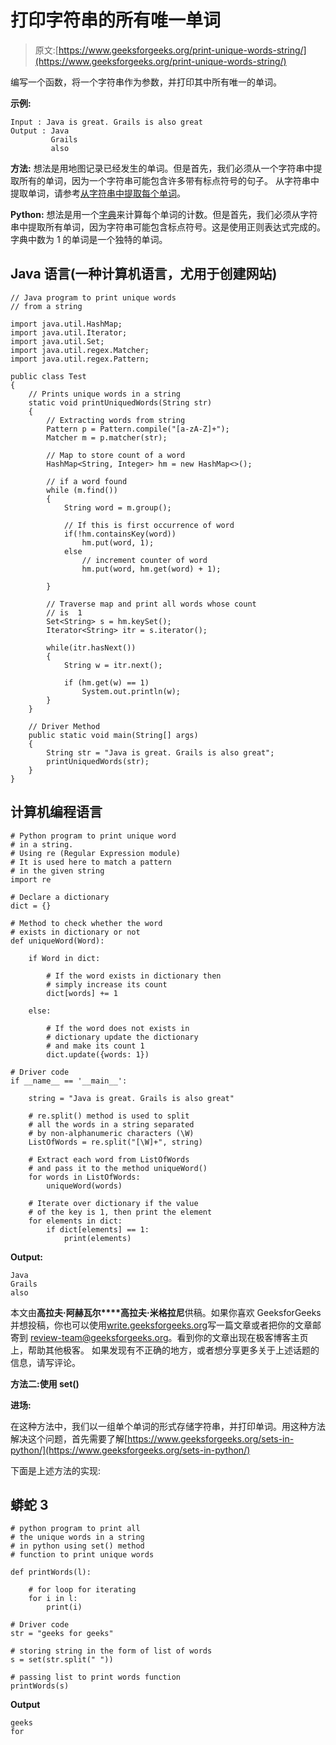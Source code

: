 # 打印字符串的所有唯一单词

> 原文:[https://www.geeksforgeeks.org/print-unique-words-string/](https://www.geeksforgeeks.org/print-unique-words-string/)

编写一个函数，将一个字符串作为参数，并打印其中所有唯一的单词。

**示例:**

```
Input : Java is great. Grails is also great
Output : Java
         Grails
         also
```

**方法:**
想法是用地图记录已经发生的单词。但是首先，我们必须从一个字符串中提取所有的单词，因为一个字符串可能包含许多带有标点符号的句子。
从字符串中提取单词，请参考[从字符串中提取每个单词](https://www.geeksforgeeks.org/extracting-word-string-java/)。

**Python:** 想法是用一个[字典](https://www.geeksforgeeks.org/python-dictionary/)来计算每个单词的计数。但是首先，我们必须从字符串中提取所有单词，因为字符串可能包含标点符号。这是使用正则表达式完成的。字典中数为 1 的单词是一个独特的单词。

## Java 语言(一种计算机语言，尤用于创建网站)

```
// Java program to print unique words
// from a string

import java.util.HashMap;
import java.util.Iterator;
import java.util.Set;
import java.util.regex.Matcher;
import java.util.regex.Pattern;

public class Test
{
    // Prints unique words in a string
    static void printUniquedWords(String str)
    {
        // Extracting words from string
        Pattern p = Pattern.compile("[a-zA-Z]+");
        Matcher m = p.matcher(str);

        // Map to store count of a word
        HashMap<String, Integer> hm = new HashMap<>();

        // if a word found
        while (m.find())
        {
            String word = m.group();

            // If this is first occurrence of word
            if(!hm.containsKey(word))
                hm.put(word, 1);
            else
                // increment counter of word
                hm.put(word, hm.get(word) + 1);

        }

        // Traverse map and print all words whose count
        // is  1
        Set<String> s = hm.keySet();
        Iterator<String> itr = s.iterator();

        while(itr.hasNext())
        {
            String w = itr.next();

            if (hm.get(w) == 1)
                System.out.println(w);
        }   
    }

    // Driver Method
    public static void main(String[] args)
    {
        String str = "Java is great. Grails is also great";
        printUniquedWords(str);
    }
}
```

## 计算机编程语言

```
# Python program to print unique word
# in a string.
# Using re (Regular Expression module)
# It is used here to match a pattern
# in the given string
import re

# Declare a dictionary
dict = {}

# Method to check whether the word
# exists in dictionary or not
def uniqueWord(Word):

    if Word in dict:

        # If the word exists in dictionary then
        # simply increase its count
        dict[words] += 1

    else:

        # If the word does not exists in
        # dictionary update the dictionary
        # and make its count 1
        dict.update({words: 1})

# Driver code
if __name__ == '__main__':

    string = "Java is great. Grails is also great"

    # re.split() method is used to split
    # all the words in a string separated
    # by non-alphanumeric characters (\W)
    ListOfWords = re.split("[\W]+", string)

    # Extract each word from ListOfWords
    # and pass it to the method uniqueWord()
    for words in ListOfWords:
        uniqueWord(words)

    # Iterate over dictionary if the value
    # of the key is 1, then print the element
    for elements in dict:
        if dict[elements] == 1:
            print(elements)
```

**Output:** 

```
Java
Grails
also
```

本文由**高拉夫·阿赫瓦尔****高拉夫·米格拉尼**供稿。如果你喜欢 GeeksforGeeks 并想投稿，你也可以使用[write.geeksforgeeks.org](https://write.geeksforgeeks.org)写一篇文章或者把你的文章邮寄到 review-team@geeksforgeeks.org。看到你的文章出现在极客博客主页上，帮助其他极客。
如果发现有不正确的地方，或者想分享更多关于上述话题的信息，请写评论。

**方法二:使用 set()**

**进场:**

在这种方法中，我们以一组单个单词的形式存储字符串，并打印单词。用这种方法解决这个问题，首先需要了解[https://www.geeksforgeeks.org/sets-in-python/](https://www.geeksforgeeks.org/sets-in-python/)

下面是上述方法的实现:

## 蟒蛇 3

```
# python program to print all
# the unique words in a string
# in python using set() method
# function to print unique words

def printWords(l):

    # for loop for iterating
    for i in l:
        print(i)

# Driver code
str = "geeks for geeks"

# storing string in the form of list of words
s = set(str.split(" "))

# passing list to print words function
printWords(s)
```

**Output**

```
geeks
for
```